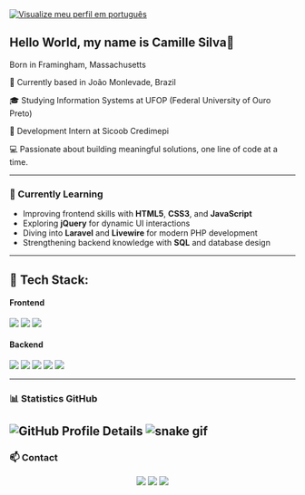 
<a href="README-pt.md">
  <img align="center" src="https://img.shields.io/badge/View%20my%20profile%20in%20Portuguese-1A4E9E?style=flat-square&logo=Brazil&logoColor=white" alt="Visualize meu perfil em português" />
</a>

  
  <h2>Hello World, my name is Camille Silva👋</h2>
<p>    Born in Framingham, Massachusetts  </p>
<p>📍 Currently based in João Monlevade, Brazil  </p>
<p>🎓 Studying Information Systems at UFOP (Federal University of Ouro Preto) </p> 
<p>💼 Development Intern at Sicoob Credimepi  </p>

<p>💻 Passionate about building meaningful solutions, one line of code at a time.  </p>

---

### 🎯 Currently Learning
- Improving frontend skills with **HTML5**, **CSS3**, and **JavaScript**
- Exploring **jQuery** for dynamic UI interactions
- Diving into **Laravel** and **Livewire** for modern PHP development
- Strengthening backend knowledge with **SQL** and database design

</div>

---

## 🚀 Tech Stack:

#### Frontend
<img src="https://img.shields.io/badge/HTML5-E34F26?style=for-the-badge&logo=html5&logoColor=white"> <img src="https://img.shields.io/badge/CSS3-1572B6?style=for-the-badge&logo=css3&logoColor=white"> <img src="https://img.shields.io/badge/JavaScript-F7DF1E?style=for-the-badge&logo=javascript&logoColor=black">

#### Backend
<img src="https://img.shields.io/badge/Livewire-4B5563?style=for-the-badge&logo=livewire&logoColor=white"> <img src="https://img.shields.io/badge/PHP-777BB4?style=for-the-badge&logo=php&logoColor=white"> <img src="https://img.shields.io/badge/Java-ED8B00?style=for-the-badge&logo=openjdk&logoColor=white"> <img src="https://img.shields.io/badge/MySQL-4479A1?style=for-the-badge&logo=mysql&logoColor=white"> <img src="https://img.shields.io/badge/Laravel-FF2D20?style=for-the-badge&logo=laravel&logoColor=white">

---

### 📊 Statistics GitHub

![GitHub Profile Details](https://github-profile-summary-cards.vercel.app/api/cards/profile-details?username=CamillejSOn&theme=solarized_dark)
![snake gif](https://github.com/CamillejSOn/CamillejSOn/blob/output/github-contribution-grid-snake.svg)
---

### 📫 Contact

<p align="center">
  <a href="https://www.linkedin.com/in/camille-oliveira-2b3b052ab/"><img src="https://img.shields.io/badge/LinkedIn-0077B5?style=for-the-badge&logo=linkedin&logoColor=white"></a>
  <a href="mailto:cmille2004@gmail.com"><img src="https://img.shields.io/badge/Gmail-D14836?style=for-the-badge&logo=gmail&logoColor=white"></a>
  <a href="https://www.instagram.com/camis.silva0/" target="_blank"><img src="https://img.shields.io/badge/Instagram-E4405F?style=for-the-badge&logo=instagram&logoColor=white" target="_blank"></a>
</p>

